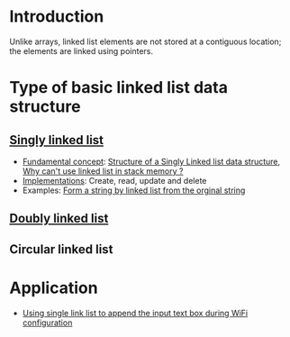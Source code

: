 # Introduction

Unlike arrays, linked list elements are not stored at a contiguous location; the elements are linked using pointers.

# Type of basic linked list data structure

## [Singly linked list](Singly%20linked%20list)
* [Fundamental concept](Singly%20linked%20list#fundamental-concept): [Structure of a Singly Linked list data structure](Singly%20linked%20list#structure-of-a-singly-linked-list-data-structure), [Why can't use linked list in stack memory ?](Singly%20linked%20list#why-cant-use-linked-list-in-stack-memory)
* [Implementations](Singly%20linked%20list#implementations): Create, read, update and delete
* Examples: [Form a string by linked list from the orginal string](ngly%20linked%20list/string_from_singly_linked_list.c)

## [Doubly linked list](Doubly%20linked%20list)

## Circular linked list

# Application

* [Using single link list to append the input text box during WiFi configuration](https://github.com/TranPhucVinh/ESP-IDF/tree/master/Link%20layer/WiFi%20Manager#old-program-version)
